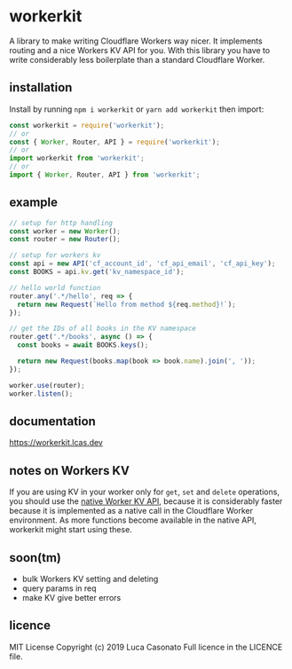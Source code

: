 # workerkit

A library to make writing Cloudflare Workers way nicer. It implements routing and a nice Workers KV API for you. With this library you have to write considerably less boilerplate than a standard Cloudflare Worker.

## installation

Install by running `npm i workerkit` or `yarn add workerkit` then import:

```js
const workerkit = require('workerkit');
// or
const { Worker, Router, API } = require('workerkit');
// or
import workerkit from 'workerkit';
// or
import { Worker, Router, API } from 'workerkit';
```

## example

```js
// setup for http handling
const worker = new Worker();
const router = new Router();

// setup for workers kv
const api = new API('cf_account_id', 'cf_api_email', 'cf_api_key');
const BOOKS = api.kv.get('kv_namespace_id');

// hello world function
router.any('.*/hello', req => {
  return new Request(`Hello from method ${req.method}!`);
});

// get the IDs of all books in the KV namespace
router.get('.*/books', async () => {
  const books = await BOOKS.keys();

  return new Request(books.map(book => book.name).join(', '));
});

worker.use(router);
worker.listen();
```

## documentation

https://workerkit.lcas.dev

## notes on Workers KV

If you are using KV in your worker only for `get`, `set` and `delete` operations, you should use the [native Worker KV API](https://workers.cloudflare.com/docs/reference/storage/api/#worker-api), because it is considerably faster because it is implemented as a native call in the Cloudflare Worker environment. As more functions become available in the native API, workerkit might start using these.

## soon(tm)

- bulk Workers KV setting and deleting
- query params in req
- make KV give better errors

## licence

MIT License
Copyright (c) 2019 Luca Casonato
Full licence in the LICENCE file.
